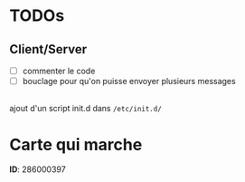 # TODOs

## Client/Server

- [ ] commenter le code
- [ ] bouclage pour qu'on puisse envoyer plusieurs messages

## 

ajout d'un script init.d dans `/etc/init.d/`

# Carte qui marche
__ID__: 286000397